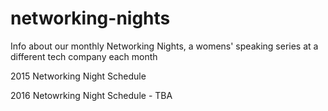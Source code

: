 # networking-nights
Info about our monthly Networking Nights, a womens' speaking series at a different tech company each month

2015 Networking Night Schedule 

2016 Netowrking Night Schedule - TBA
